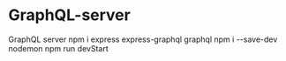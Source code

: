 # GraphQL-server
GraphQL server 
npm i express express-graphql graphql
npm i --save-dev nodemon 
npm run devStart 
